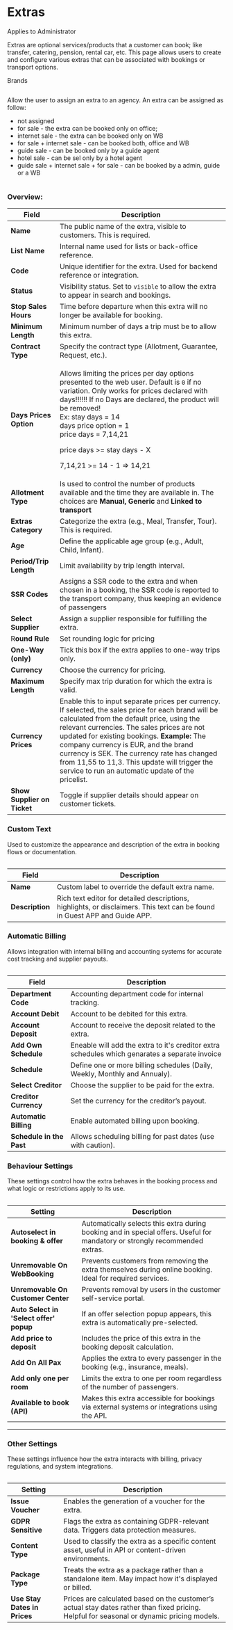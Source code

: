 # Extras

Applies to Administrator

Extras are optional services/products that a customer can book; like transfer, catering, pension, rental car, etc. This page allows users to create and configure various extras that can be associated with bookings or transport options.

Brands

<figure><img src="../../.gitbook/assets/image (7) (1) (1) (1).png" alt=""><figcaption></figcaption></figure>

Allow the user to assign an extra to an agency. An extra can be assigned as follow:

* not assigned
* for sale - the extra can be booked only on office;
* internet sale - the extra can be booked only on WB
* for sale + internet sale - can be booked both, office and WB
* guide sale - can be booked only by a guide agent
* hotel sale - can be sel only by a hotel agent
* guide sale + internet sale + for sale - can be booked by a admin, guide or a WB

<figure><img src="../../.gitbook/assets/image (28) (1).png" alt=""><figcaption></figcaption></figure>

### **Overview:**

| Field                       | Description                                                                                                                                                                                                                                                                                                                                                                                                                                                |
| --------------------------- | ---------------------------------------------------------------------------------------------------------------------------------------------------------------------------------------------------------------------------------------------------------------------------------------------------------------------------------------------------------------------------------------------------------------------------------------------------------- |
| **Name**                    | The public name of the extra, visible to customers. This is required.                                                                                                                                                                                                                                                                                                                                                                                      |
| **List Name**               | Internal name used for lists or back-office reference.                                                                                                                                                                                                                                                                                                                                                                                                     |
| **Code**                    | Unique identifier for the extra. Used for backend reference or integration.                                                                                                                                                                                                                                                                                                                                                                                |
| **Status**                  | Visibility status. Set to `visible` to allow the extra to appear in search and bookings.                                                                                                                                                                                                                                                                                                                                                                   |
| **Stop Sales Hours**        | Time before departure when this extra will no longer be available for booking.                                                                                                                                                                                                                                                                                                                                                                             |
| **Minimum Length**          | Minimum number of days a trip must be to allow this extra.                                                                                                                                                                                                                                                                                                                                                                                                 |
| **Contract Type**           | Specify the contract type (Allotment, Guarantee, Request, etc.).                                                                                                                                                                                                                                                                                                                                                                                           |
| **Days Prices Option**      | <p>Allows limiting the prices per day options presented to the web user. Default is <code>0</code> if no variation. Only works for prices declared with days!!!!!! If no Days are declared, the product will be removed!<br>Ex: stay days = 14<br>days price option = 1<br>price days = 7,14,21</p><p>price days >= stay days - X</p><p>7,14,21 >= 14 - 1 => 14,21</p>                                                                                     |
| **Allotment Type**          | Is used to control the number of products available and the time they are available in. The choices are **Manual, Generic** and **Linked to transport**                                                                                                                                                                                                                                                                                                    |
| **Extras Category**         | Categorize the extra (e.g., Meal, Transfer, Tour). This is required.                                                                                                                                                                                                                                                                                                                                                                                       |
| **Age**                     | Define the applicable age group (e.g., Adult, Child, Infant).                                                                                                                                                                                                                                                                                                                                                                                              |
| **Period/Trip Length**      | Limit availability by trip length interval.                                                                                                                                                                                                                                                                                                                                                                                                                |
| **SSR Codes**               | Assigns a SSR code to the extra and when chosen in a booking, the SSR code is reported to the transport company, thus keeping an evidence of passengers                                                                                                                                                                                                                                                                                                    |
| **Select Supplier**         | Assign a supplier responsible for fulfilling the extra.                                                                                                                                                                                                                                                                                                                                                                                                    |
| R**ound Rule**              | Set rounding logic for pricing                                                                                                                                                                                                                                                                                                                                                                                                                             |
| **One-Way (only)**          | Tick this box if the extra applies to one-way trips only.                                                                                                                                                                                                                                                                                                                                                                                                  |
| **Currency**                | Choose the currency for pricing.                                                                                                                                                                                                                                                                                                                                                                                                                           |
| **Maximum Length**          | Specify max trip duration for which the extra is valid.                                                                                                                                                                                                                                                                                                                                                                                                    |
| **Currency Prices**         | Enable this to input separate prices per currency. If selected, the sales price for each brand will be calculated from the default price, using the relevant currencies. The sales prices are not updated for existing bookings.              **Example:** The company currency is EUR, and the brand currency is SEK. The currency rate has changed from 11,55 to 11,3. This update will trigger the service to run an automatic update of the pricelist. |
| **Show Supplier on Ticket** | Toggle if supplier details should appear on customer tickets.                                                                                                                                                                                                                                                                                                                                                                                              |

### Custom Text

Used to customize the appearance and description of the extra in booking flows or documentation.

<figure><img src="../../.gitbook/assets/image (442).png" alt=""><figcaption></figcaption></figure>

| Field           | Description                                                                                                                |
| --------------- | -------------------------------------------------------------------------------------------------------------------------- |
| **Name**        | Custom label to override the default extra name.                                                                           |
| **Description** | Rich text editor for detailed descriptions, highlights, or disclaimers. This text can be found in Guest APP and Guide APP. |

### Automatic Billing

Allows integration with internal billing and accounting systems for accurate cost tracking and supplier payouts.

<figure><img src="../../.gitbook/assets/image (443).png" alt=""><figcaption></figcaption></figure>

| Field                    | Description                                                                                    |
| ------------------------ | ---------------------------------------------------------------------------------------------- |
| **Department Code**      | Accounting department code for internal tracking.                                              |
| **Account Debit**        | Account to be debited for this extra.                                                          |
| **Account Deposit**      | Account to receive the deposit related to the extra.                                           |
| **Add Own Schedule**     | Eneable will add the extra to it's creditor extra schedules which genarates a separate invoice |
| **Schedule**             | Define one or more billing schedules (Daily, Weekly, Monthly and Annualy).                     |
| **Select Creditor**      | Choose the supplier to be paid for the extra.                                                  |
| **Creditor Currency**    | Set the currency for the creditor’s payout.                                                    |
| **Automatic Billing**    | Enable automated billing upon booking.                                                         |
| **Schedule in the Past** | Allows scheduling billing for past dates (use with caution).                                   |

### Behaviour Settings

These settings control how the extra behaves in the booking process and what logic or restrictions apply to its use.

<figure><img src="../../.gitbook/assets/image (444).png" alt=""><figcaption></figcaption></figure>

| Setting                                 | Description                                                                                                                 |
| --------------------------------------- | --------------------------------------------------------------------------------------------------------------------------- |
| **Autoselect in booking & offer**       | Automatically selects this extra during booking and in special offers. Useful for mandatory or strongly recommended extras. |
| **Unremovable On WebBooking**           | Prevents customers from removing the extra themselves during online booking. Ideal for required services.                   |
| **Unremovable On Customer Center**      | Prevents removal by users in the customer self-service portal.                                                              |
| **Auto Select in 'Select offer' popup** | If an offer selection popup appears, this extra is automatically pre-selected.                                              |
| **Add price to deposit**                | Includes the price of this extra in the booking deposit calculation.                                                        |
| **Add On All Pax**                      | Applies the extra to every passenger in the booking (e.g., insurance, meals).                                               |
| **Add only one per room**               | Limits the extra to one per room regardless of the number of passengers.                                                    |
| **Available to book (API)**             | Makes this extra accessible for bookings via external systems or integrations using the API.                                |

***

### &#x20;Other Settings

These settings influence how the extra interacts with billing, privacy regulations, and system integrations.

<figure><img src="../../.gitbook/assets/image (445).png" alt=""><figcaption></figcaption></figure>

| Setting                      | Description                                                                                                                                |
| ---------------------------- | ------------------------------------------------------------------------------------------------------------------------------------------ |
| **Issue Voucher**            | Enables the generation of a voucher for the extra.                                                                                         |
| **GDPR Sensitive**           | Flags the extra as containing GDPR-relevant data. Triggers data protection measures.                                                       |
| **Content Type**             | Used to classify the extra as a specific content asset, useful in API or content-driven environments.                                      |
| **Package Type**             | Treats the extra as a package rather than a standalone item. May impact how it's displayed or billed.                                      |
| **Use Stay Dates in Prices** | Prices are calculated based on the customer’s actual stay dates rather than fixed pricing. Helpful for seasonal or dynamic pricing models. |
